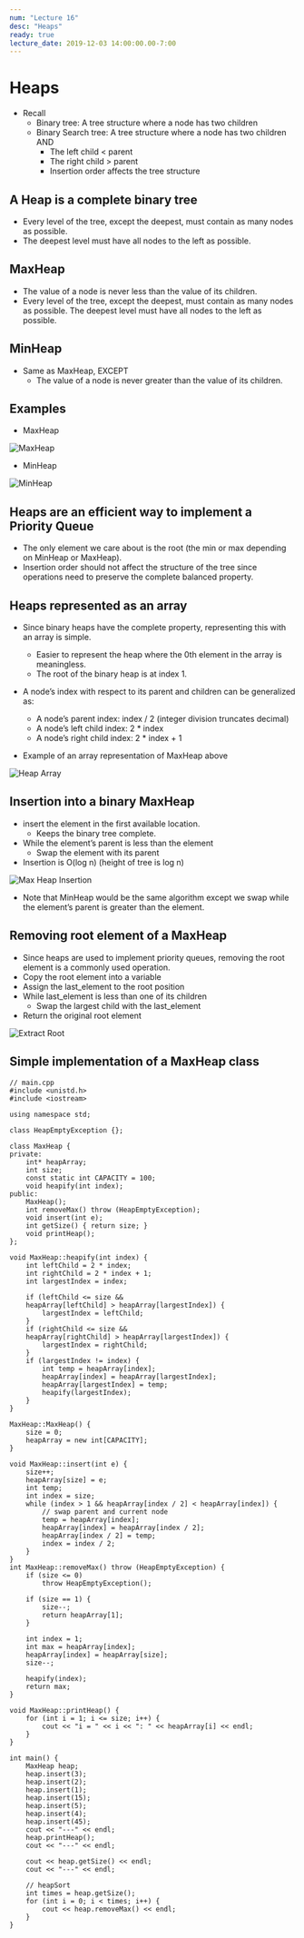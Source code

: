 ```yaml
---
num: "Lecture 16"
desc: "Heaps"
ready: true
lecture_date: 2019-12-03 14:00:00.00-7:00
---
```


# Heaps

* Recall
    * Binary tree: A tree structure where a node has two children
    * Binary Search tree: A tree structure where a node has two children AND
        * The left child < parent
        * The right child > parent
        * Insertion order affects the tree structure

## A Heap is a <b>complete</b> binary tree
* Every level of the tree, except the deepest, must contain as many nodes as possible.
* The deepest level must have all nodes to the left as possible.

## MaxHeap
* The value of a node is never less than the value of its children.
* Every level of the tree, except the deepest, must contain as many nodes as possible. The deepest level must have all nodes to the left as possible.

## MinHeap
* Same as MaxHeap, EXCEPT
    * The value of a node is never greater than the value of its children.

## Examples
* MaxHeap

![MaxHeap](MaxHeap.png)

* MinHeap

![MinHeap](MinHeap.png)

## Heaps are an efficient way to implement a Priority Queue
* The only element we care about is the root (the min or max depending on MinHeap or MaxHeap).
* Insertion order should not affect the structure of the tree since operations need to preserve the complete balanced property.

## Heaps represented as an array
* Since binary heaps have the complete property, representing this with an array is simple. 
    * Easier to represent the heap where the 0th element in the array is meaningless.
    * The root of the binary heap is at index 1.
* A node’s index with respect to its parent and children can be generalized as:
    * A node’s parent index: index / 2 (integer division truncates decimal)
    * A node’s left child index: 2 * index
    * A node’s right child index: 2 * index + 1

* Example of an array representation of MaxHeap above

![Heap Array](HeapArray.png)

## Insertion into a binary MaxHeap
* insert the element in the first available location.
    * Keeps the binary tree complete.
* While the element’s parent is less than the element
    * Swap the element with its parent
* Insertion is O(log n) (height of tree is log n)

![Max Heap Insertion](MaxHeapInsertion.png)

* Note that MinHeap would be the same algorithm except we swap while the element’s parent is greater than the element.

## Removing root element of a MaxHeap
* Since heaps are used to implement priority queues, removing the root element is a commonly used operation.
* Copy the root element into a variable
* Assign the last_element to the root position
* While last_element is less than one of its children
    * Swap the largest child with the last_element
* Return the original root element

![Extract Root](ExtractRoot.png)

## Simple implementation of a MaxHeap class


```
// main.cpp
#include <unistd.h>
#include <iostream>

using namespace std;

class HeapEmptyException {};

class MaxHeap {
private:
    int* heapArray;
    int size;
    const static int CAPACITY = 100;
    void heapify(int index);
public:
    MaxHeap();
    int removeMax() throw (HeapEmptyException);
    void insert(int e);
    int getSize() { return size; }
    void printHeap();
};

void MaxHeap::heapify(int index) {
    int leftChild = 2 * index;
    int rightChild = 2 * index + 1;
    int largestIndex = index;

    if (leftChild <= size && 
    heapArray[leftChild] > heapArray[largestIndex]) {
        largestIndex = leftChild;
    }
    if (rightChild <= size &&
    heapArray[rightChild] > heapArray[largestIndex]) {
        largestIndex = rightChild;
    }
    if (largestIndex != index) {
        int temp = heapArray[index];
        heapArray[index] = heapArray[largestIndex];
        heapArray[largestIndex] = temp;
        heapify(largestIndex);
    }
}

MaxHeap::MaxHeap() {
    size = 0;
    heapArray = new int[CAPACITY];
}

void MaxHeap::insert(int e) {
    size++;
    heapArray[size] = e;
    int temp;
    int index = size;
    while (index > 1 && heapArray[index / 2] < heapArray[index]) {
        // swap parent and current node
        temp = heapArray[index];
        heapArray[index] = heapArray[index / 2];
        heapArray[index / 2] = temp;
        index = index / 2;
    }
}
int MaxHeap::removeMax() throw (HeapEmptyException) {
    if (size <= 0)
        throw HeapEmptyException();

    if (size == 1) {
        size--;
        return heapArray[1];
    }

    int index = 1;
    int max = heapArray[index];
    heapArray[index] = heapArray[size];
    size--;

    heapify(index);
    return max;
}

void MaxHeap::printHeap() {
    for (int i = 1; i <= size; i++) {
        cout << "i = " << i << ": " << heapArray[i] << endl;
    }
}

int main() {
    MaxHeap heap;
    heap.insert(3);
    heap.insert(2);
    heap.insert(1);
    heap.insert(15);
    heap.insert(5);
    heap.insert(4);
    heap.insert(45);
    cout << "---" << endl;
    heap.printHeap();
    cout << "---" << endl;

    cout << heap.getSize() << endl;
    cout << "---" << endl;

    // heapSort
    int times = heap.getSize();
    for (int i = 0; i < times; i++) {
        cout << heap.removeMax() << endl;
    }
}
```
